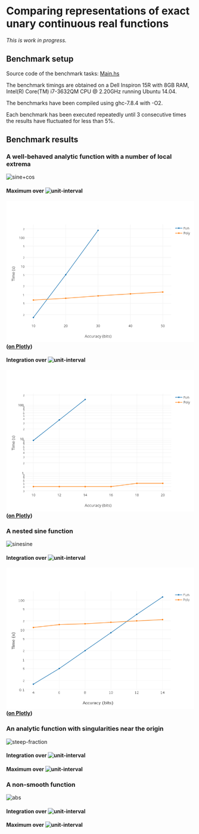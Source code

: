 # Comparing representations of exact unary continuous real functions

_This is work in progress._

## Benchmark setup

Source code of the benchmark tasks: [Main.hs](https://github.com/michalkonecny/aern2/blob/master/aern2-fnreps/main/Main.hs)

The benchmark timings are obtained on a Dell Inspiron 15R with 8GB RAM,
Intel(R) Core(TM) i7-3632QM CPU @ 2.20GHz running Ubuntu 14.04.

The benchmarks have been compiled using ghc-7.8.4 with -O2.

Each benchmark has been executed repeatedly until 3 consecutive times the results have fluctuated for less than 5%.

## Benchmark results

### A well-behaved analytic function with a number of local extrema

![sine+cos](http://latex.codecogs.com/gif.latex?\\sin(10x)+\\cos(20x))

#### Maximum over ![unit-interval](http://latex.codecogs.com/gif.latex?[-1,1])

![sine+cos-max.png](plots/sine+cos-max.png?raw=true)
__([on Plotly](https://plot.ly/~mikkonecny/15/fun-vs-poly/))__

#### Integration over ![unit-interval](http://latex.codecogs.com/gif.latex?[-1,1])

![sine+cos-integrate.png](plots/sine+cos-integrate.png?raw=true)
__([on Plotly](https://plot.ly/~mikkonecny/17/time-s-vs-accuracy-bits/))__

### A nested sine function

![sinesine](http://latex.codecogs.com/gif.latex?\\sin(10x+\\sin(20x^2)))

#### Integration over ![unit-interval](http://latex.codecogs.com/gif.latex?[-1,1])

![sinesine-integrate.png](plots/sinesine-integrate.png?raw=true)
__([on Plotly](https://plot.ly/~mikkonecny/11/time-s-vs-accuracy-bits/))__

### An analytic function with singularities near the origin

![steep-fraction](http://latex.codecogs.com/gif.latex?{\\frac{1}{100x^2+1}})

#### Integration over ![unit-interval](http://latex.codecogs.com/gif.latex?[-1,1])

#### Maximum over ![unit-interval](http://latex.codecogs.com/gif.latex?[-1,1])

### A non-smooth function

![abs](http://latex.codecogs.com/gif.latex?|x|)

#### Integration over ![unit-interval](http://latex.codecogs.com/gif.latex?[-1,1])

#### Maximum over ![unit-interval](http://latex.codecogs.com/gif.latex?[-1,1])
